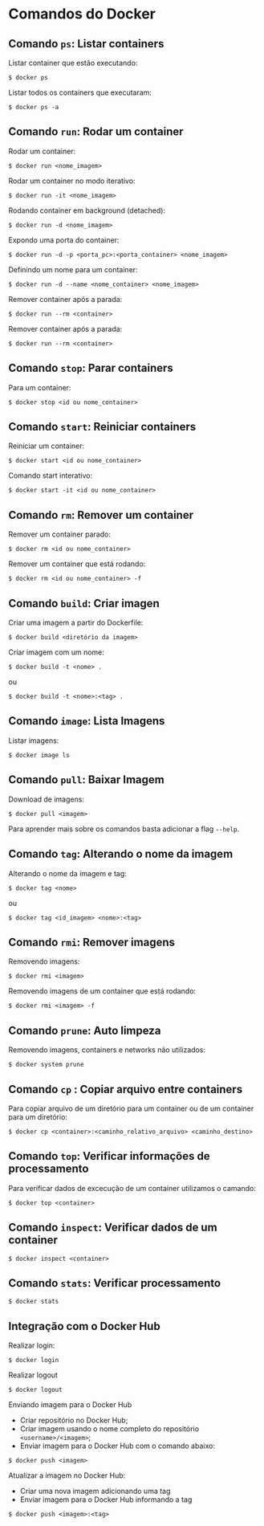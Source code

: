 # Comandos do Docker


## Comando `ps`: Listar containers

Listar container que estão executando: 

```
$ docker ps
```

Listar todos os containers que executaram:

```
$ docker ps -a
```

## Comando `run`: Rodar um container

Rodar um container:

```
$ docker run <nome_imagem>
```

Rodar um container no modo iterativo:

```
$ docker run -it <nome_imagem>
```

Rodando container em background (detached):

```
$ docker run -d <nome_imagem>
```

Expondo uma porta do container:

```
$ docker run -d -p <porta_pc>:<porta_container> <nome_imagem>
```

Definindo um nome para um container:

```
$ docker run -d --name <nome_container> <nome_imagem>
```

Remover container após a parada:

```
$ docker run --rm <container>
```

Remover container após a parada:

```
$ docker run --rm <container>
```

## Comando `stop`: Parar containers


Para um container:

```
$ docker stop <id ou nome_container>
```

## Comando `start`: Reiniciar containers

Reiniciar um container:

```
$ docker start <id ou nome_container>
```

Comando start interativo:

```
$ docker start -it <id ou nome_container>
```

## Comando `rm`: Remover um container

Remover um container parado:

```
$ docker rm <id ou nome_container>
```

Remover um container que está rodando:

```
$ docker rm <id ou nome_container> -f
```

## Comando `build`: Criar imagen

Criar uma imagem a partir do Dockerfile:

```
$ docker build <diretório da imagem>
```

Criar imagem com um nome:

```
$ docker build -t <nome> .
```

ou

```
$ docker build -t <nome>:<tag> .
```

## Comando `image`: Lista Imagens

Listar imagens:

```
$ docker image ls
```

## Comando `pull`: Baixar Imagem

Download de imagens:

```
$ docker pull <imagem>
```

Para aprender mais sobre os comandos basta adicionar a flag `--help`.

## Comando `tag`: Alterando o nome da imagem

Alterando o nome da imagem e tag:

```
$ docker tag <nome>
```

ou

```
$ docker tag <id_imagem> <nome>:<tag>
```

## Comando `rmi`: Remover imagens

Removendo imagens:

```
$ docker rmi <imagem>
```

Removendo imagens de um container que está rodando:

```
$ docker rmi <imagem> -f
```

## Comando `prune`: Auto limpeza

Removendo imagens, containers e networks não utilizados:

```
$ docker system prune
```

## Comando `cp` : Copiar arquivo entre containers 

Para copiar arquivo de um diretório para um container ou de um container para um diretório:

```
$ docker cp <container>:<caminho_relativo_arquivo> <caminho_destino>
```

## Comando `top`: Verificar informações de processamento

Para verificar dados de excecução de um container utilizamos o camando:

```
$ docker top <container>
```

## Comando `inspect`: Verificar dados de um container

```
$ docker inspect <container>
```

## Comando `stats`: Verificar processamento

```
$ docker stats
```

## Integração com o Docker Hub

Realizar login:

```
$ docker login
```

Realizar logout

```
$ docker logout
```

Enviando imagem para o Docker Hub

- Criar repositório no Docker Hub;
- Criar imagem usando o nome completo do repositório `<username>/<imagem>`;
- Enviar imagem para o Docker Hub com o comando abaixo:

```
$ docker push <imagem>
```

Atualizar a imagem no Docker Hub:

- Criar uma nova imagem adicionando uma tag
- Enviar imagem para o Docker Hub informando a tag

```
$ docker push <imagem>:<tag>
```